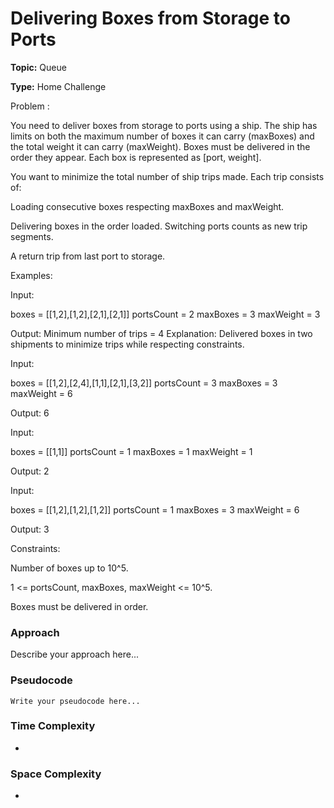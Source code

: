 # Delivering Boxes from Storage to Ports
**Topic:** Queue

**Type:** Home Challenge

Problem :

You need to deliver boxes from storage to ports using a ship. The ship has limits on both the maximum number of boxes it can carry (maxBoxes) and the total weight it can carry (maxWeight). Boxes must be delivered in the order they appear. Each box is represented as [port, weight]. 

You want to minimize the total number of ship trips made. Each trip consists of: 

Loading consecutive boxes respecting maxBoxes and maxWeight. 

Delivering boxes in the order loaded. Switching ports counts as new trip segments. 

A return trip from last port to storage. 

Examples: 

Input: 

boxes = [[1,2],[1,2],[2,1],[2,1]] 
 portsCount = 2 
 maxBoxes = 3 
 maxWeight = 3 
  
 

Output: Minimum number of trips = 4 
 Explanation: Delivered boxes in two shipments to minimize trips while respecting constraints. 

Input: 

boxes = [[1,2],[2,4],[1,1],[2,1],[3,2]] 
 portsCount = 3 
 maxBoxes = 3 
 maxWeight = 6 
  
Output: 6 


Input: 

boxes = [[1,1]] 
 portsCount = 1 
 maxBoxes = 1 
 maxWeight = 1 
  

Output: 2 

Input: 

boxes = [[1,2],[1,2],[1,2]] 
 portsCount = 1 
 maxBoxes = 3 
 maxWeight = 6 

Output: 3 

Constraints: 

Number of boxes up to 10^5. 

1 <= portsCount, maxBoxes, maxWeight <= 10^5. 

Boxes must be delivered in order. 

### Approach
Describe your approach here...

### Pseudocode
```
Write your pseudocode here...
```

### Time Complexity
- 

### Space Complexity
- 

